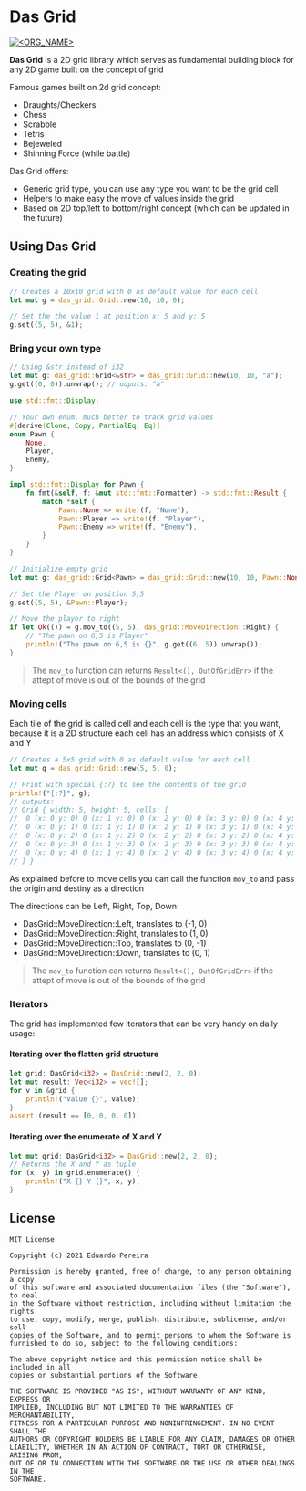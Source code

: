 # Das Grid

[![<ORG_NAME>](https://circleci.com/gh/eduardonunesp/das-grid.svg?style=svg)](_)

**Das Grid** is a 2D grid library which serves as fundamental building block for any 2D game built on the concept of grid

Famous games built on 2d grid concept:

* Draughts/Checkers
* Chess
* Scrabble
* Tetris
* Bejeweled
* Shinning Force (while battle)

Das Grid offers:

* Generic grid type, you can use any type you want to be the grid cell
* Helpers to make easy the move of values inside the grid
* Based on 2D top/left to bottom/right concept (which can be updated in the future)

## Using **Das Grid**

### Creating the grid

```rust
// Creates a 10x10 grid with 0 as default value for each cell
let mut g = das_grid::Grid::new(10, 10, 0);

// Set the the value 1 at position x: 5 and y: 5
g.set((5, 5), &1);
```

### Bring your own type

```rust
// Using &str instead of i32
let mut g: das_grid::Grid<&str> = das_grid::Grid::new(10, 10, "a");
g.get((0, 0)).unwrap(); // ouputs: "a"
```

```rust
use std::fmt::Display;

// Your own enum, much better to track grid values
#[derive(Clone, Copy, PartialEq, Eq)]
enum Pawn {
    None,
    Player,
    Enemy,
}

impl std::fmt::Display for Pawn {
    fn fmt(&self, f: &mut std::fmt::Formatter) -> std::fmt::Result {
        match *self {
            Pawn::None => write!(f, "None"),
            Pawn::Player => write!(f, "Player"),
            Pawn::Enemy => write!(f, "Enemy"),
        }
    }
}

// Initialize empty grid
let mut g: das_grid::Grid<Pawn> = das_grid::Grid::new(10, 10, Pawn::None);

// Set the Player on position 5,5
g.set((5, 5), &Pawn::Player);

// Move the player to right
if let Ok(()) = g.mov_to((5, 5), das_grid::MoveDirection::Right) {
    // "The pawn on 6,5 is Player"
    println!("The pawn on 6,5 is {}", g.get((6, 5)).unwrap());
}

```

> The `mov_to` function can returns `Result<(), OutOfGridErr>` if the attept of move is out of the bounds of the grid

### Moving cells

Each tile of the grid is called cell and each cell is the type that you want, because it is a 2D structure each cell has an address which consists of X and Y

```rust
// Creates a 5x5 grid with 0 as default value for each cell
let mut g = das_grid::Grid::new(5, 5, 0);

// Print with special {:?} to see the contents of the grid
println!("{:?}", g);
// outputs:
// Grid { width: 5, height: 5, cells: [
//  0 (x: 0 y: 0) 0 (x: 1 y: 0) 0 (x: 2 y: 0) 0 (x: 3 y: 0) 0 (x: 4 y: 0)
//  0 (x: 0 y: 1) 0 (x: 1 y: 1) 0 (x: 2 y: 1) 0 (x: 3 y: 1) 0 (x: 4 y: 1)
//  0 (x: 0 y: 2) 0 (x: 1 y: 2) 0 (x: 2 y: 2) 0 (x: 3 y: 2) 0 (x: 4 y: 2)
//  0 (x: 0 y: 3) 0 (x: 1 y: 3) 0 (x: 2 y: 3) 0 (x: 3 y: 3) 0 (x: 4 y: 3)
//  0 (x: 0 y: 4) 0 (x: 1 y: 4) 0 (x: 2 y: 4) 0 (x: 3 y: 4) 0 (x: 4 y: 4)
// ] }
```

As explained before to move cells you can call the function `mov_to` and pass the origin and destiny as a direction

The directions can be Left, Right, Top, Down:

* DasGrid::MoveDirection::Left, translates to (-1, 0)
* DasGrid::MoveDirection::Right, translates to (1, 0)
* DasGrid::MoveDirection::Top, translates to (0, -1)
* DasGrid::MoveDirection::Down, translates to (0, 1)

> The `mov_to` function can returns `Result<(), OutOfGridErr>` if the attept of move is out of the bounds of the grid

### Iterators

The grid has implemented few iterators that can be very handy on daily usage:

#### Iterating over the flatten grid structure

```rust
let grid: DasGrid<i32> = DasGrid::new(2, 2, 0);
let mut result: Vec<i32> = vec![];
for v in &grid {
    println!("Value {}", value);
}
assert!(result == [0, 0, 0, 0]);
```

#### Iterating over the enumerate of X and Y

```rust
let mut grid: DasGrid<i32> = DasGrid::new(2, 2, 0);
// Returns the X and Y as tuple
for (x, y) in grid.enumerate() {
    println!("X {} Y {}", x, y);
}
```

## License

```text
MIT License

Copyright (c) 2021 Eduardo Pereira

Permission is hereby granted, free of charge, to any person obtaining a copy
of this software and associated documentation files (the "Software"), to deal
in the Software without restriction, including without limitation the rights
to use, copy, modify, merge, publish, distribute, sublicense, and/or sell
copies of the Software, and to permit persons to whom the Software is
furnished to do so, subject to the following conditions:

The above copyright notice and this permission notice shall be included in all
copies or substantial portions of the Software.

THE SOFTWARE IS PROVIDED "AS IS", WITHOUT WARRANTY OF ANY KIND, EXPRESS OR
IMPLIED, INCLUDING BUT NOT LIMITED TO THE WARRANTIES OF MERCHANTABILITY,
FITNESS FOR A PARTICULAR PURPOSE AND NONINFRINGEMENT. IN NO EVENT SHALL THE
AUTHORS OR COPYRIGHT HOLDERS BE LIABLE FOR ANY CLAIM, DAMAGES OR OTHER
LIABILITY, WHETHER IN AN ACTION OF CONTRACT, TORT OR OTHERWISE, ARISING FROM,
OUT OF OR IN CONNECTION WITH THE SOFTWARE OR THE USE OR OTHER DEALINGS IN THE
SOFTWARE.
```
